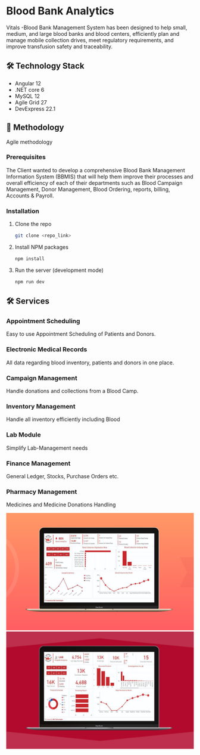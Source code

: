 

# Blood Bank Analytics

Vitals -Blood Bank Management System has been designed to help small, medium, and large blood banks and blood centers, efficiently plan and manage mobile collection drives, meet regulatory requirements, and improve transfusion safety and traceability.

## :hammer_and_wrench: Technology Stack

- Angular 12
- .NET core 6
- MySQL 12
- Agile Grid 27
- DevExpress 22.1

## :rocket: Methodology

Agile methodology

### Prerequisites

The Client wanted to develop a comprehensive Blood Bank Management Information System (BBMIS) that
will help them improve their processes and overall efficiency of each of their departments such as Blood
Campaign Management, Donor Management, Blood Ordering, reports, billing, Accounts & Payroll. 

### Installation

1. Clone the repo
   ```bash
   git clone <repo_link>
   ```
2. Install NPM packages
   ```bash
   npm install
   ```
3. Run the server (development mode)
   ```bash
   npm run dev
   ```

## :hammer_and_wrench: Services

### Appointment Scheduling

Easy to use Appointment Scheduling of Patients and Donors. 

### Electronic Medical Records

All data regarding blood inventory, patients and donors in one place. 

### Campaign Management

Handle donations and collections from a Blood Camp. 

### Inventory Management

Handle all inventory efficiently including Blood 

### Lab Module

Simplify Lab-Management needs

### Finance Management

General Ledger, Stocks, Purchase Orders etc. 

### Pharmacy Management

Medicines and Medicine Donations Handling


![alt text](https://github.com/Ironmandeveloper/BloodBank-Analytics/blob/main/BDS.png?raw=true)
![alt text](https://github.com/Ironmandeveloper/BloodBank-Analytics/blob/main/LAB.png?raw=true)
